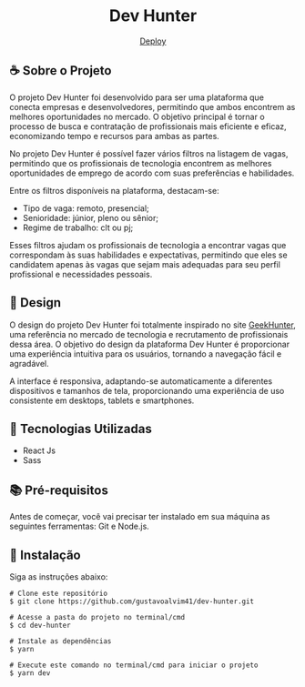 <h1 align="center">Dev Hunter</h1>

<div align="center" id="top">
  <a href="https://dev-hunter.vercel.app/">Deploy</a>
</div>

## ☕ Sobre o Projeto

O projeto Dev Hunter foi desenvolvido para ser uma plataforma que conecta empresas e desenvolvedores, permitindo que ambos encontrem as melhores oportunidades no mercado. O objetivo principal é tornar o processo de busca e contratação de profissionais mais eficiente e eficaz, economizando tempo e recursos para ambas as partes.

No projeto Dev Hunter é possível fazer vários filtros na listagem de vagas, permitindo que os profissionais de tecnologia encontrem as melhores oportunidades de emprego de acordo com suas preferências e habilidades.

Entre os filtros disponíveis na plataforma, destacam-se:
- Tipo de vaga: remoto, presencial;
- Senioridade: júnior, pleno ou sênior;
- Regime de trabalho: clt ou pj;

Esses filtros ajudam os profissionais de tecnologia a encontrar vagas que correspondam às suas habilidades e expectativas, permitindo que eles se candidatem apenas às vagas que sejam mais adequadas para seu perfil profissional e necessidades pessoais.

## 🎨 Design

O design do projeto Dev Hunter foi totalmente inspirado no site <a href="https://www.geekhunter.com.br/">GeekHunter</a>, uma referência no mercado de tecnologia e recrutamento de profissionais dessa área. O objetivo do design da plataforma Dev Hunter é proporcionar uma experiência intuitiva para os usuários, tornando a navegação fácil e agradável. 

A interface é responsiva, adaptando-se automaticamente a diferentes dispositivos e tamanhos de tela, proporcionando uma experiência de uso consistente em desktops, tablets e smartphones.

## 🚀 Tecnologias Utilizadas

- React Js
- Sass

## 📚 Pré-requisitos

Antes de começar, você vai precisar ter instalado em sua máquina as seguintes ferramentas: Git e Node.js.
 
## 💾 Instalação

Siga as instruções abaixo:
  ```
  # Clone este repositório
  $ git clone https://github.com/gustavoalvim41/dev-hunter.git

  # Acesse a pasta do projeto no terminal/cmd
  $ cd dev-hunter

  # Instale as dependências
  $ yarn

  # Execute este comando no terminal/cmd para iniciar o projeto
  $ yarn dev

  ```
